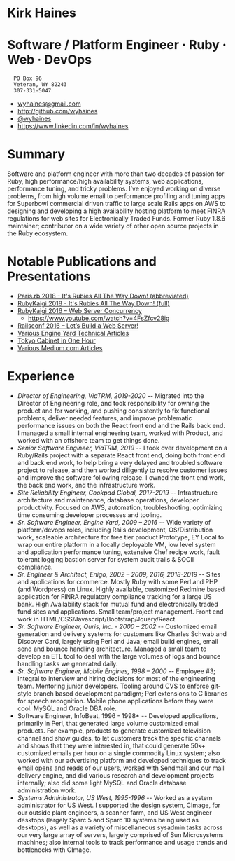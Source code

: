 # Kirk Haines
# Software / Platform Engineer · Ruby · Web · DevOps

```text
  PO Box 96
  Veteran, WY 82243
  307-331-5047
```

* wyhaines@gmail.com
* http://github.com/wyhaines
* [@wyhaines](http://twitter.com/wyhaines)
* https://www.linkedin.com/in/wyhaines

# Summary

Software and platform engineer with more than two decades of passion for Ruby, high performance/high availability systems, web applications, performance tuning, and tricky problems. I’ve enjoyed working on diverse problems, from high volume email to performance profiling and tuning apps for Superbowl commercial driven traffic to large scale Rails apps on AWS to designing and developing a high availability hosting platform to meet FINRA regulations for web sites for Electronically Traded Funds. Former Ruby 1.8.6 maintainer; contributor on a wide variety of other open source projects in the Ruby ecosystem.

# Notable Publications and Presentations

* [Paris.rb 2018 - It's Rubies All The Way Down! (abbreviated)](https://youtu.be/E6s4uB0DBVk)
* [RubyKaigi 2018 - It's Rubies All The Way Down! (full)](https://youtu.be/_rwfsse7OYk)
* [RubyKaigi 2016 – Web Server Concurrency](https://engineyard.github.io/rubykaigi2016-concurrency/#/)
  * https://www.youtube.com/watch?v=4FsZfcv28ig
* [Railsconf 2016 – Let’s Build a Web Server!](http://engineyard.github.io/railsconf2016-webservers/#/)
* [Various Engine Yard Technical Articles](https://blog.engineyard.com/authors/Kirk%20Haines)
* [Tokyo Cabinet in One Hour](http://www.oreilly.com/pub/e/1477)
* [Various Medium.com Articles](https://medium.com/@wyhaines)

# Experience

* *Director of Engineering, ViaTRM, 2019-2020* -- Migrated into the Director of Engineering role, and took responsibility for owning the product and for working, and pushing consistently to fix functional problems, deliver needed features, and improve problematic performance issues on both the React front end and the Rails back end. I managed a small internal engineering team, worked with Product, and worked with an offshore team to get things done.
* *Senior Software Engineer, ViaTRM, 2019* -- I took over development on a Ruby/Rails project with a separate React front end, doing both front end and back end work, to help bring a very delayed and troubled software project to release, and then worked diligently to resolve customer issues and improve the software following release. I owned the front end work, the back end work, and the infrastructure work.
* *Site Reliability Engineer, Cookpad Global, 2017-2019* -- Infrastructure architecture and maintenance, database operations, developer productivity. Focused on AWS, automation, troubleshooting, optimizing time consuming developer processes and tooling.
* *Sr. Software Engineer, Engine Yard, 2009 – 2016* -- Wide variety of platform/devops roles, including Rails development, OS/Distribution work, scaleable architecture for free tier product Prototype, EY Local to wrap our entire platform in a locally deployable VM, low level system and application performance tuning, extensive Chef recipe work, fault tolerant logging bastion server for system audit trails & SOCII compliance.
* *Sr. Engineer & Architect, Enigo, 2002 – 2009, 2016, 2018-2019* -- Sites and applications for commerce. Mostly Ruby with some Perl and PHP (and Wordpress) on Linux. Highly available, customized Redmine based application for FINRA regulatory compliance tracking for a large US bank. High Availability stack for mutual fund and electronically traded fund sites and applications. Small team/project management. Front end work in HTML/CSS/Javascript/Bootstrap/Jquery/React.
* *Sr. Software Engineer, Quris, Inc. - 2000 – 2002* -- Customized email generation and delivery systems for customers like Charles Schwab and Discover Card, largely using Perl and Java; email build engines, email send and bounce handling architecture. Managed a small team to develop an ETL tool to deal with the large volumes of logs and bounce handling tasks we generated daily.
* *Sr. Software Engineer, Mobile Engines, 1998 – 2000* -- Employee #3; integral to interview and hiring decisions for most of the engineering team. Mentoring junior developers. Tooling around CVS to enforce git-style branch based development paradigm; Perl extensions to C libraries for speech recognition. Mobile phone applications before they were cool. MySQL and Oracle DBA role.
* Software Engineer, InfoBeat, 1996 - 1998* -- Developed applications, primarily in Perl, that generated large volume customized email products. For example, products to generate customized television channel and show guides, to let customers track the specific channels and shows that they were interested in, that could generate 50k+ customized emails per hour on a single commodity Linux system; also worked with our advertising platform and developed techniques to track email opens and reads of our users, worked with Sendmail and our mail delivery engine, and did various research and development projects internally; also did some light MySQL and Oracle database administration work.
* *Systems Administrator, US West, 1995-1996* -- Worked as a system administrator for US West. I supported the design system, CImage, for our outside plant engineers, a scanner farm, and US West engineer desktops (largely Sparc 5 and Sparc 10 systems being used as desktops), as well as a variety of miscellaneous sysadmin tasks across our very large array of servers, largely comprised of Sun Microsystems machines; also internal tools to track performance and usage trends and bottlenecks with CImage.
